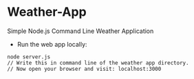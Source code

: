 # Weather-App
Simple Node.js Command Line Weather Application

* Run the web app locally:
```
node server.js
// Write this in command line of the weather app directory.
// Now open your browser and visit: localhost:3000
```

